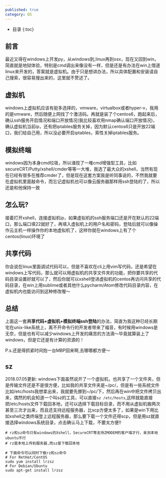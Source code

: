 ```yaml
---
published: true
category: OS
---
```

* 目录
{:toc}

## 前言
最近又得在windows上开发py，从windows到,linux再到osx，现在又回到win，简直就是地狱体验，特别是cmd调出来像没有一样，但是还是有办法在win上借道linux来开发的，答案就是虚拟机。由于只是想讲办法，所以具体配置和安装请自己搜索，很容易搜出来的，这里就不赘述了。

## 虚拟机
windows上虚拟机应该有挺多选择的，vmware，virtualbox或者hyper-v，我用的是vmware，然后随便上网找了个激活码。再就是装了个centos6，跑起来后，确认ssh服务开启情况和端口开放情况(我比较喜欢用nmap确认端口开放情况)，确认虚拟机当前ip，还有把iptables服务关掉，因为默认centos6只是开放22端口，我们给自己用，所以没必要开启iptables，索性关掉iptables服务。

## 模拟终端
windows因为本身cmd垃圾，所以涌现了一堆cmd增强型工具，比如secureCRT/Putty/xshell/cmder等等一大堆，我选了最大众的xshell，当然有现在已经有很多在推荐cmder了，但是现在这套方案我是听同事说的，不然我就要在虚拟机里面敲命令，而忘记虚拟机也可以像云服务器那样用ssh登陆的了，所以还是和他保持一致

## 怎么玩?
接着打开xshell，连接虚拟机ip，如果虚拟机的ssh服务端口还是开在默认的22端口，那么端口填22就好了，再填入虚拟机上的用户名和密码，登陆后就可以像操作云主机一样操作你的本地虚拟机了，这样你就在windows上有了个centos(linux)环境了

## 共享代码
你会说在linux里面调试代码可以，但是不喜欢在cli上用vim写代码，还是希望在windows上写代码，那么就可以用虚拟机的共享文件夹的功能，把你要共享的代码目录设置好就可以了，然后你就可以xshell登进虚拟机的centos再访问共享的代码目录，在win上用sublime或者其他什么pycharm/Atom修改代码目录内容，在虚拟机内也能访问到这种修改喔～

## 总结
上面这一套**共享代码+虚拟机+模拟终端ssh登陆**的办法，简直为我这种已经长期宅在unix-like系统上，离不开命令行的开发者带来了福音，有时候用windows是无奈，但是也有可以减少windows上开发的痛苦的方法滴～毕竟就算装上了windows，但是它还是有计算的资源的！

P.s.还是得抓紧时间抱一台MBP回来啊,去哪哪都方便～

## sz  
2018.07.05更新:
windows下面虽然说开了一个虚拟机，也共享了一个文件夹，但是传输文件还是不是很方便，比如我的共享文件夹是~/pc/，但是有一些系统文件比如/etc/hosts我想拿出来，我就要先挪到~/pc/下，然后再在win中把文件拷贝出来，偶然的机会知道一个叫sz的工具，可以直接`sz /etc/hosts`,这样就能直接把/etc/hosts文件下载回本地，还可以选择下载目标目录，而不用从虚拟机搬两次甚至三次才出来，而且还支持远程服务器，比scp方便太多了，如果是win下用比如xshell之类终端登上远程服务器，那么要下载一个文件还得scp，但是用sz就直接选择windows系统目录，点击确认马上下载，不要太方便!!

```shell
# rz和sz命令只有windows的Xshell，SecureCRT等支持ZMODEM的客户端才行，亲测本地ubuntu不行
# rz是本地上传到服务器,而sz是下载回本地

# 下面命令可以同时下载rz和sz命令
# For RetHat/CentOS
sudo yum install lrzsz
# For Debian/Ubuntu
sudo apt-get install lrzsz
```
